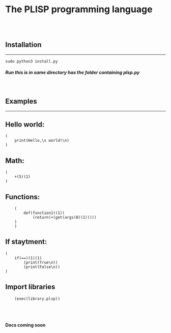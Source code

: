# The PLISP programming language
<br>
<br>

## Installation
---

```
sudo python3 install.py
```
##### Run this is in same directory has the folder containing plsp.py
<br>

## Examples
---


## Hello world:
```
(
    print(Hello,\s world!\n)
)
```
## Math:
```
(
    +(5)(2)
)
```
## Functions:
```
    (
        def(function1)(1)(
            (return(+(get(args(0)(1)))))
    )
    )
```
## If staytment:
```
(
    if(==)(1)(1)
        (print(True\n))
        (print(False\n))
)
```
## Import libraries
```
    (exec(library.plsp))
```

<br>
<br>

#### **Docs coming soon**